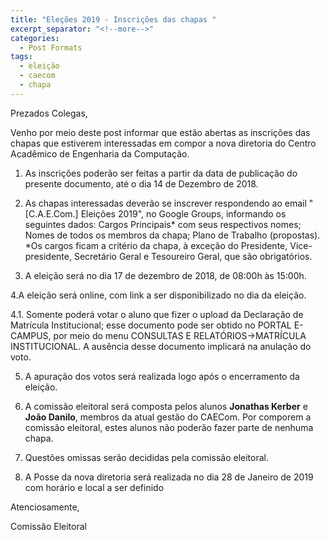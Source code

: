 ```yaml
---
title: "Eleções 2019 - Inscrições das chapas "
excerpt_separator: "<!--more-->"
categories:
  - Post Formats
tags:
  - eleição
  - caecom
  - chapa
---
```


Prezados Colegas,

Venho por meio deste post informar que estão abertas as inscrições das chapas que estiverem interessadas em compor a nova diretoria do Centro Acadêmico de Engenharia da Computação.

1. As inscrições poderão ser feitas a partir da data de publicação do presente documento, até o dia 14 de Dezembro de 2018.

2. As chapas interessadas deverão se inscrever respondendo ao email "[C.A.E.Com.] Eleições 2019",  no Google Groups, informando os seguintes dados:
Cargos Principais* com seus respectivos nomes;
Nomes de todos os membros da chapa;
Plano de Trabalho (propostas).
*Os cargos ficam a critério da chapa, à exceção do Presidente, Vice-presidente, Secretário Geral e Tesoureiro Geral, que são obrigatórios.

3. A eleição será no dia 17 de dezembro de 2018, de 08:00h às 15:00h.
  
4.A eleição será online, com link a ser disponibilizado no dia da eleição.

4.1. Somente poderá votar o aluno que  fizer o upload da Declaração de Matrícula Institucional; esse documento pode ser obtido no PORTAL E-CAMPUS, por meio do menu CONSULTAS E RELATÓRIOS->MATRÍCULA INSTITUCIONAL. A ausência desse documento implicará na anulação do voto.

5. A apuração dos votos será realizada logo após o encerramento da eleição.

6. A comissão eleitoral será composta pelos alunos **Jonathas Kerber** e **João Danilo**, membros da atual gestão do CAECom. Por comporem a comissão eleitoral, estes alunos não poderão fazer parte de nenhuma chapa.

7. Questões omissas serão decididas pela comissão eleitoral.

8. A Posse da nova diretoria será realizada no dia 28 de Janeiro de 2019 com horário e local a ser definido

Atenciosamente,

Comissão Eleitoral

